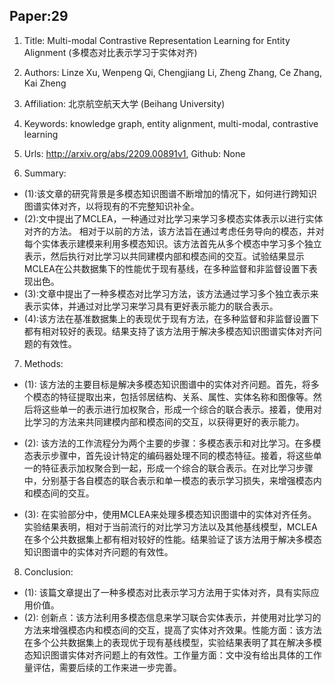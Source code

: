 ## Paper:29




1. Title: Multi-modal Contrastive Representation Learning for Entity Alignment (多模态对比表示学习于实体对齐)

2. Authors: Linze Xu, Wenpeng Qi, Chengjiang Li, Zheng Zhang, Ce Zhang, Kai Zheng

3. Affiliation: 北京航空航天大学 (Beihang University)

4. Keywords: knowledge graph, entity alignment, multi-modal, contrastive learning

5. Urls: http://arxiv.org/abs/2209.00891v1, Github: None

6. Summary: 

- (1):该文章的研究背景是多模态知识图谱不断增加的情况下，如何进行跨知识图谱实体对齐，以将现有的不完整知识补全。
- (2):文中提出了MCLEA，一种通过对比学习来学习多模态实体表示以进行实体对齐的方法。
相对于以前的方法，该方法旨在通过考虑任务导向的模态，并对每个实体表示建模来利用多模态知识。该方法首先从多个模态中学习多个独立表示，然后执行对比学习以共同建模内部和模态间的交互。试验结果显示MCLEA在公共数据集下的性能优于现有基线，在多种监督和非监督设置下表现出色。
- (3):文章中提出了一种多模态对比学习方法，该方法通过学习多个独立表示来表示实体，并通过对比学习来学习具有更好表示能力的联合表示。
- (4):该方法在基准数据集上的表现优于现有方法，在多种监督和非监督设置下都有相对较好的表现。结果支持了该方法用于解决多模态知识图谱实体对齐问题的有效性。
7. Methods: 

- (1): 该方法的主要目标是解决多模态知识图谱中的实体对齐问题。首先，将多个模态的特征提取出来，包括邻居结构、关系、属性、实体名称和图像等。然后将这些单一的表示进行加权聚合，形成一个综合的联合表示。接着，使用对比学习的方法来共同建模内部和模态间的交互，以获得更好的表示能力。
 
- (2): 该方法的工作流程分为两个主要的步骤：多模态表示和对比学习。在多模态表示步骤中，首先设计特定的编码器处理不同的模态特征。接着，将这些单一的特征表示加权聚合到一起，形成一个综合的联合表示。在对比学习步骤中，分别基于各自模态的联合表示和单一模态的表示学习损失，来增强模态内和模态间的交互。
 
- (3): 在实验部分中，使用MCLEA来处理多模态知识图谱中的实体对齐任务。实验结果表明，相对于当前流行的对比学习方法以及其他基线模型，MCLEA在多个公共数据集上都有相对较好的性能。结果验证了该方法用于解决多模态知识图谱中的实体对齐问题的有效性。





8. Conclusion:

- (1): 该篇文章提出了一种多模态对比表示学习方法用于实体对齐，具有实际应用价值。
- (2): 创新点：该方法利用多模态信息来学习联合实体表示，并使用对比学习的方法来增强模态内和模态间的交互，提高了实体对齐效果。性能方面：该方法在多个公共数据集上的表现优于现有基线模型，实验结果表明了其在解决多模态知识图谱实体对齐问题上的有效性。工作量方面：文中没有给出具体的工作量评估，需要后续的工作来进一步完善。




